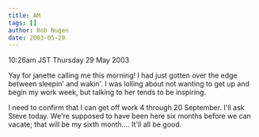 ```yaml
---
title: AM
tags: []
author: Rob Nugen
date: 2003-05-29
---
```


<p class=date>10:26am JST Thursday 29 May 2003</p>

<p>Yay for janette calling me this morning!  I had just gotten over
the edge between sleepin' and wakin'.  I was lolling about not wanting
to get up and begin my work week, but talking to her tends to be
inspiring.</p>

<p>I need to confirm that I can get off work 4 through 20 September.
I'll ask Steve today.  We're supposed to have been here six months
before we can vacate; that will be my sixth month....  It'll all be
good.</p>

